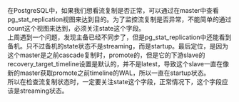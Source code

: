 在PostgreSQL中，如果我们想看流复制是否正常，可以通过在master中查看pg_stat_replication视图来达到目的。为了监控流复制是否异常，不能简单的通过count这个视图来达到，必须关注state这个字段。  
上周遇到一个问题，发现主备已经不同步了，但是pg_stat_replication中还能看到备机。只不过备机的state状态不是streaming，而是startup。最后定位，是因为这个master是之前cascade复制时，promote的，但是它的下游slave的recovery_target_timeline设置是默认的，并不是latest，导致这个slave一直在像新的master获取promote之前timeline的WAL，所以一直在startup状态。  
所以在检查流复制状态时，一定要关注state这个字段，正常情况下，这个字段应该是streaming状态。
